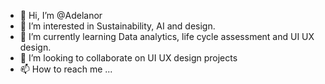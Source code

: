 - 👋 Hi, I’m @Adelanor
- 👀 I’m interested in Sustainability, AI and design. 
- 🌱 I’m currently learning Data analytics, life cycle assessment and UI UX design. 
- 💞️ I’m looking to collaborate on UI UX design projects
- 📫 How to reach me ...

<!---
Adelanor/Adelanor is a ✨ special ✨ repository because its `README.md` (this file) appears on your GitHub profile.
You can click the Preview link to take a look at your changes.
--->
